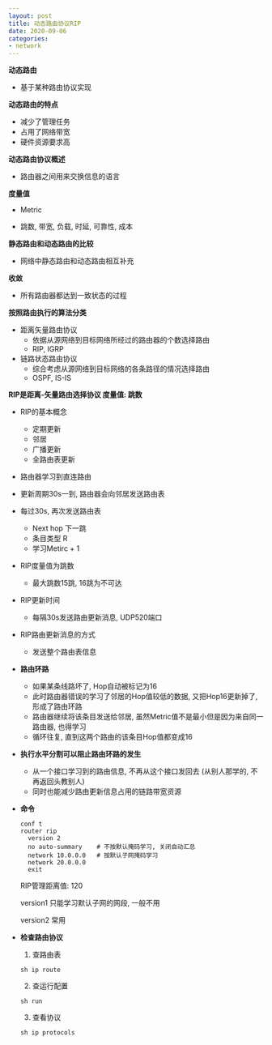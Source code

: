 ```yaml
---
layout: post
title: 动态路由协议RIP
date: 2020-09-06
categories:
- network
---
```

**动态路由**

* 基于某种路由协议实现

**动态路由的特点**

* 减少了管理任务
* 占用了网络带宽
* 硬件资源要求高

**动态路由协议概述**

* 路由器之间用来交换信息的语言

**度量值**

* Metric 

* 跳数, 带宽, 负载, 时延, 可靠性, 成本

**静态路由和动态路由的比较**

* 网络中静态路由和动态路由相互补充 

**收敛**

* 所有路由器都达到一致状态的过程

**按照路由执行的算法分类**

* 距离矢量路由协议
  * 依据从源网络到目标网络所经过的路由器的个数选择路由
  * RIP, IGRP
* 链路状态路由协议
  * 综合考虑从源网络到目标网络的各条路径的情况选择路由
  * OSPF, IS-IS

**RIP是距离-矢量路由选择协议   度量值: 跳数**

* RIP的基本概念
  * 定期更新
  * 邻居
  * 广播更新
  * 全路由表更新
  
* 路由器学习到直连路由

* 更新周期30s一到, 路由器会向邻居发送路由表

* 每过30s, 再次发送路由表
  * Next hop 下一跳
  * 条目类型 R
  * 学习Metirc + 1
  
* RIP度量值为跳数
  
  * 最大跳数15跳, 16跳为不可达
  
* RIP更新时间
  
  * 每隔30s发送路由更新消息, UDP520端口
  
* RIP路由更新消息的方式
  
  * 发送整个路由表信息
  
* **路由环路**
  * 如果某条线路坏了, Hop自动被标记为16
  * 此时路由器错误的学习了邻居的Hop值较低的数据, 又把Hop16更新掉了, 形成了路由环路
  * 路由器继续将该条目发送给邻居, 虽然Metric值不是最小但是因为来自同一路由器, 也得学习
  * 循环往复, 直到这两个路由的该条目Hop值都变成16
  
* **执行水平分割可以阻止路由环路的发生**
  * 从一个接口学习到的路由信息, 不再从这个接口发回去 (从别人那学的, 不再返回头教别人)
  * 同时也能减少路由更新信息占用的链路带宽资源

* **命令**

  ```
  conf t
  router rip
  	version 2
  	no auto-summary	   # 不按默认掩码学习, 关闭自动汇总
  	network 10.0.0.0   # 按默认子网掩码学习
  	network 20.0.0.0
  	exit
  ```

  RIP管理距离值: 120

  version1 只能学习默认子网的网段, 一般不用

  version2 常用
  
* **检查路由协议**

  1) 查路由表

  ```
  sh ip route
  ```

  2) 查运行配置

  ```
  sh run
  ```

  3) 查看协议

  ```
  sh ip protocols
  ```

  
